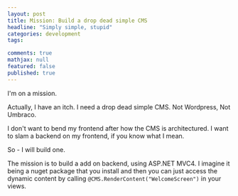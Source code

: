 ```yaml
---
layout: post
title: Mission: Build a drop dead simple CMS
headline: "Simply simple, stupid"
categories: development
tags: 

comments: true
mathjax: null
featured: false
published: true
---
```

I'm on a mission. 

Actually, I have an itch. I need a drop dead simple CMS.
Not Wordpress, Not Umbraco.

I don't want to bend my frontend after how the CMS is architectured. I want to slam a backend on my frontend, if you know what I mean.

So - I will build one. 

The mission is to build a add on backend, using ASP.NET MVC4. I imagine it being a nuget package that you install and then you can just access the dynamic content by calling ` @CMS.RenderContent("WelcomeScreen") ` in your views.

